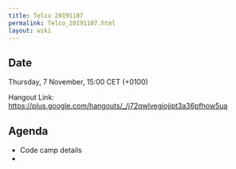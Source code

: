 ```yaml
---
title: Telco 20191107
permalink: Telco_20191107.html
layout: wiki
---
```


Date
----

Thursday, 7 November, 15:00 CET (+0100)

<!-- end of autogeneration -->

Hangout Link:
<https://plus.google.com/hangouts/_/j72qwlvegiojjpt3a36pfhow5ua>

Agenda
------
   * Code camp details
   * 
